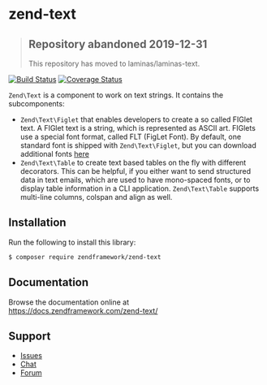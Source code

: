 # zend-text

> ## Repository abandoned 2019-12-31
>
> This repository has moved to laminas/laminas-text.

[![Build Status](https://secure.travis-ci.org/zendframework/zend-text.svg?branch=master)](https://secure.travis-ci.org/zendframework/zend-text)
[![Coverage Status](https://coveralls.io/repos/github/zendframework/zend-text/badge.svg?branch=master)](https://coveralls.io/github/zendframework/zend-text?branch=master)

`Zend\Text` is a component to work on text strings. It contains the subcomponents:

- `Zend\Text\Figlet` that enables developers to create a so called FIGlet text.
  A FIGlet text is a string, which is represented as ASCII art. FIGlets use a
  special font format, called FLT (FigLet Font). By default, one standard font is
  shipped with `Zend\Text\Figlet`, but you can download additional fonts [here](http://www.figlet.org)
- `Zend\Text\Table` to create text based tables on the fly with different
  decorators. This can be helpful, if you either want to send structured data in
  text emails, which are used to have mono-spaced fonts, or to display table
  information in a CLI application. `Zend\Text\Table` supports multi-line
  columns, colspan and align as well.

## Installation

Run the following to install this library:

```bash
$ composer require zendframework/zend-text
```

## Documentation

Browse the documentation online at https://docs.zendframework.com/zend-text/

## Support

* [Issues](https://github.com/zendframework/zend-text/issues/)
* [Chat](https://zendframework-slack.herokuapp.com/)
* [Forum](https://discourse.zendframework.com/)
